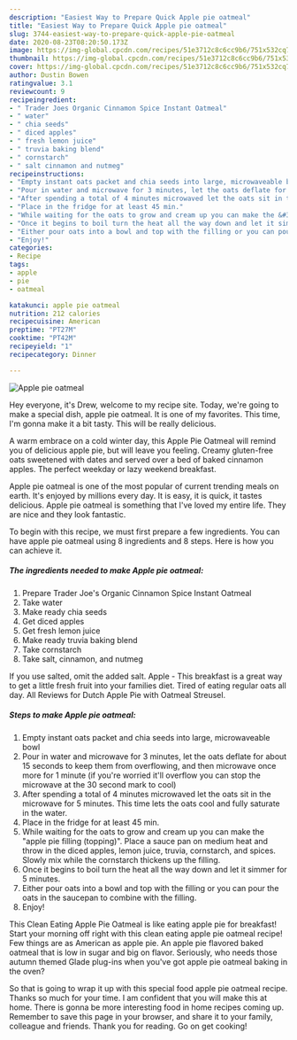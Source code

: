 ```yaml
---
description: "Easiest Way to Prepare Quick Apple pie oatmeal"
title: "Easiest Way to Prepare Quick Apple pie oatmeal"
slug: 3744-easiest-way-to-prepare-quick-apple-pie-oatmeal
date: 2020-08-23T08:20:50.173Z
image: https://img-global.cpcdn.com/recipes/51e3712c8c6cc9b6/751x532cq70/apple-pie-oatmeal-recipe-main-photo.jpg
thumbnail: https://img-global.cpcdn.com/recipes/51e3712c8c6cc9b6/751x532cq70/apple-pie-oatmeal-recipe-main-photo.jpg
cover: https://img-global.cpcdn.com/recipes/51e3712c8c6cc9b6/751x532cq70/apple-pie-oatmeal-recipe-main-photo.jpg
author: Dustin Bowen
ratingvalue: 3.1
reviewcount: 9
recipeingredient:
- " Trader Joes Organic Cinnamon Spice Instant Oatmeal"
- " water"
- " chia seeds"
- " diced apples"
- " fresh lemon juice"
- " truvia baking blend"
- " cornstarch"
- " salt cinnamon and nutmeg"
recipeinstructions:
- "Empty instant oats packet and chia seeds into large, microwaveable bowl"
- "Pour in water and microwave for 3 minutes, let the oats deflate for about 15 seconds to keep them from overflowing, and then microwave once more for 1 minute (if you&#39;re worried it&#39;ll overflow you can stop the microwave at the 30 second mark to cool)"
- "After spending a total of 4 minutes microwaved let the oats sit in the microwave for 5 minutes. This time lets the oats cool and fully saturate in the water."
- "Place in the fridge for at least 45 min."
- "While waiting for the oats to grow and cream up you can make the &#34;apple pie filling (topping)&#34;. Place a sauce pan on medium heat and throw in the diced apples, lemon juice, truvia, cornstarch, and spices. Slowly mix while the cornstarch thickens up the filling."
- "Once it begins to boil turn the heat all the way down and let it simmer for 5 minutes."
- "Either pour oats into a bowl and top with the filling or you can pour the oats in the saucepan to combine with the filling."
- "Enjoy!"
categories:
- Recipe
tags:
- apple
- pie
- oatmeal

katakunci: apple pie oatmeal 
nutrition: 212 calories
recipecuisine: American
preptime: "PT27M"
cooktime: "PT42M"
recipeyield: "1"
recipecategory: Dinner

---
```



![Apple pie oatmeal](https://img-global.cpcdn.com/recipes/51e3712c8c6cc9b6/751x532cq70/apple-pie-oatmeal-recipe-main-photo.jpg)

Hey everyone, it's Drew, welcome to my recipe site. Today, we're going to make a special dish, apple pie oatmeal. It is one of my favorites. This time, I'm gonna make it a bit tasty. This will be really delicious.

A warm embrace on a cold winter day, this Apple Pie Oatmeal will remind you of delicious apple pie, but will leave you feeling. Creamy gluten-free oats sweetened with dates and served over a bed of baked cinnamon apples. The perfect weekday or lazy weekend breakfast.

Apple pie oatmeal is one of the most popular of current trending meals on earth. It's enjoyed by millions every day. It is easy, it is quick, it tastes delicious. Apple pie oatmeal is something that I've loved my entire life. They are nice and they look fantastic.


To begin with this recipe, we must first prepare a few ingredients. You can have apple pie oatmeal using 8 ingredients and 8 steps. Here is how you can achieve it.

<!--inarticleads1-->

##### The ingredients needed to make Apple pie oatmeal:

1. Prepare  Trader Joe&#39;s Organic Cinnamon Spice Instant Oatmeal
1. Take  water
1. Make ready  chia seeds
1. Get  diced apples
1. Get  fresh lemon juice
1. Make ready  truvia baking blend
1. Take  cornstarch
1. Take  salt, cinnamon, and nutmeg


If you use salted, omit the added salt. Apple - This breakfast is a great way to get a little fresh fruit into your families diet. Tired of eating regular oats all day. All Reviews for Dutch Apple Pie with Oatmeal Streusel. 

<!--inarticleads2-->

##### Steps to make Apple pie oatmeal:

1. Empty instant oats packet and chia seeds into large, microwaveable bowl
1. Pour in water and microwave for 3 minutes, let the oats deflate for about 15 seconds to keep them from overflowing, and then microwave once more for 1 minute (if you&#39;re worried it&#39;ll overflow you can stop the microwave at the 30 second mark to cool)
1. After spending a total of 4 minutes microwaved let the oats sit in the microwave for 5 minutes. This time lets the oats cool and fully saturate in the water.
1. Place in the fridge for at least 45 min.
1. While waiting for the oats to grow and cream up you can make the &#34;apple pie filling (topping)&#34;. Place a sauce pan on medium heat and throw in the diced apples, lemon juice, truvia, cornstarch, and spices. Slowly mix while the cornstarch thickens up the filling.
1. Once it begins to boil turn the heat all the way down and let it simmer for 5 minutes.
1. Either pour oats into a bowl and top with the filling or you can pour the oats in the saucepan to combine with the filling.
1. Enjoy!


This Clean Eating Apple Pie Oatmeal is like eating apple pie for breakfast! Start your morning off right with this clean eating apple pie oatmeal recipe! Few things are as American as apple pie. An apple pie flavored baked oatmeal that is low in sugar and big on flavor. Seriously, who needs those autumn themed Glade plug-ins when you&#39;ve got apple pie oatmeal baking in the oven? 

So that is going to wrap it up with this special food apple pie oatmeal recipe. Thanks so much for your time. I am confident that you will make this at home. There is gonna be more interesting food in home recipes coming up. Remember to save this page in your browser, and share it to your family, colleague and friends. Thank you for reading. Go on get cooking!
